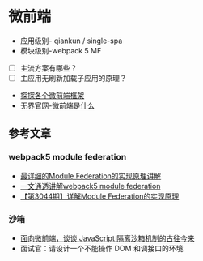 # 微前端
* 应用级别- qiankun / single-spa
* 模块级别-webpack 5 MF

* [ ] 主流方案有哪些？
* [ ] 主应用无刷新加载子应用的原理？
* [探探各个微前端框架](https://mp.weixin.qq.com/s/8T3YNpIrA-FW0hPloYgTtQ)
* [无界官网-微前端是什么](https://wujie-micro.github.io/doc/guide/)

## 参考文章

### webpack5 module federation

* [最详细的Module Federation的实现原理讲解](https://juejin.cn/post/7151281452716392462)
* [一文通透讲解webpack5 module federation](https://juejin.cn/post/7048125682861703181#heading-46)
* [【第3044期】详解Module Federation的实现原理](https://mp.weixin.qq.com/s/1dUTODMMuNufilEpB1d8_Q)

### 沙箱

* [面向微前端，谈谈 JavaScript 隔离沙箱机制的古往今来](https://mp.weixin.qq.com/s/64vnFMJ6dcJOFw3Ex-Q3Hg)
* 面试官：请设计一个不能操作 DOM 和调接口的环境
